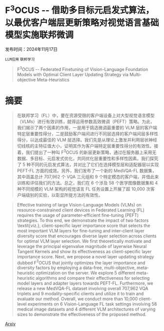 # F$^3$OCUS -- 借助多目标元启发式算法，以最优客户端层更新策略对视觉语言基础模型实施联邦微调

发布时间：2024年11月17日

`LLM应用` `联邦学习`

> F$^3$OCUS -- Federated Finetuning of Vision-Language Foundation Models with Optimal Client Layer Updating Strategy via Multi-objective Meta-Heuristics

# 摘要

> 在联邦学习（FL）中，要在资源受限的客户端设备上对大型视觉语言模型（VLMs）进行有效训练，就得运用参数高效微调（PEFT）策略。为此，我们揭示了两个因素的作用，一是用于挑选微调最重要的 VLM 层的客户端特定层重要性得分，二是鼓励客户端间进行不同层选择的客户端间层多样性得分，以达成最佳的 VLM 层选择。我们先是从理论上激发并利用层状神经切线核的主特征值大小，证明其作为客户端特定层重要性得分的有效性。接着，我们提出了一种叫 F$^3$OCUS 的新层更新策略，通过在服务器上采用无数据、多目标、元启发式优化，共同优化层重要性和多样性因素。我们探究了 5 种不同的元启发式算法，并对比了它们在选择模型层和适配器层以实现 PEFT-FL 方面的成效。另外，我们发布了一个新的 MedVQA-FL 数据集，其中涵盖总计 707,962 个 VQA 三元组和 9 个特定模态的客户端，并借此来训练和评估我们的方法。总之，我们在 6 个涉及 58 个医学图像数据集和 4 种不同规模的 VLM 架构的视觉语言 FL 任务设置上开展了超 10,000 次客户端级别的实验，以彰显所提方法的有效性。

> Effective training of large Vision-Language Models (VLMs) on resource-constrained client devices in Federated Learning (FL) requires the usage of parameter-efficient fine-tuning (PEFT) strategies. To this end, we demonstrate the impact of two factors \textit{viz.}, client-specific layer importance score that selects the most important VLM layers for fine-tuning and inter-client layer diversity score that encourages diverse layer selection across clients for optimal VLM layer selection. We first theoretically motivate and leverage the principal eigenvalue magnitude of layerwise Neural Tangent Kernels and show its effectiveness as client-specific layer importance score. Next, we propose a novel layer updating strategy dubbed F$^3$OCUS that jointly optimizes the layer importance and diversity factors by employing a data-free, multi-objective, meta-heuristic optimization on the server. We explore 5 different meta-heuristic algorithms and compare their effectiveness for selecting model layers and adapter layers towards PEFT-FL. Furthermore, we release a new MedVQA-FL dataset involving overall 707,962 VQA triplets and 9 modality-specific clients and utilize it to train and evaluate our method. Overall, we conduct more than 10,000 client-level experiments on 6 Vision-Language FL task settings involving 58 medical image datasets and 4 different VLM architectures of varying sizes to demonstrate the effectiveness of the proposed method.

[Arxiv](https://arxiv.org/abs/2411.11912)